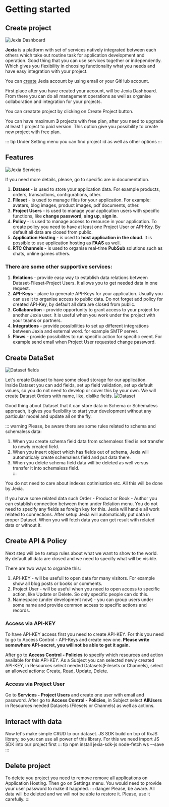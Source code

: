 # Getting started
## Create project
![Jexia Dashboard](./dashboard.png)

**Jexia** is a platform with set of services natively integrated between each others which take out routine task for application development and operation. Good thing that you can use services together or independently. Which gives you flexibility in choosing functionality what you needs and have easy integration with your project.  

You can [create](https://app.jexia.com/signup) Jexia account by using email or your GitHub account. 

First place after you have created your account, will be Jexia Dashboard. From there you can do all management operations as well as organise collaboration and integration for your projects. 

You can creatate project by clicking on Create Project button.

You can have maximum **3** projects with free plan, after you need to upgrade at least 1 project to paid version. 
This option give you possibility to create new project with free plan. 

::: tip
Under Setting menu you can find project id as well as other options
:::

## Features
![Jexia Services](./services.png)

If you need more details, please, go to specific are in documentation.
1. **Dataset** - is used to store your application data. For example products, orders, transactions, configurations, other.
2. **Fileset** - is used to manage files for your application. For example: avatars, blog images, product images, pdf documents, other. 
3. **Project Users** - is used to manage your application users with specific functions, like **change password**, **sing up**, **sign in**.
4. **Policy** - is used to manage access to resource in your application. To create policy you need to have at least one Project User or API-Key. By default all data are closed from public.
5. **Application Hosting** - is used to **host application in the cloud**. It is possible to use application hosting as **FAAS** as well.
6. **RTC Channels** - is used to organise real-time **PubSub** solutions such as chats, online games others.

### There are some other supportive services:
1. **Relations** - provide easy way to establish data relations between Dataset-Fileset-Project Users. It allows you to get needed data in one request. 
2. **API-Keys** - place to generate API-Keys for your application. Usually you can use it to organise access to public data. Do not forget add policy for created API-Key, by default all data are closed from public.
3. **Collaboration** - provide opportunity to grant access to your project for another Jexia user. It is useful when you work under the project with your teams or partners. 
4. **Integrations** - provide possibilities to set up different integrations between Jexia and external word. for example SMTP server.
5. **Flows** - provide possibilites to run specific action for specific event. For example send email when Project User requested change password.  

## Create DataSet
![Dataset fields](./ds_fields.png)

Let's create Dataset to have some cloud storage for our application.  
Inside Dataset you can add fields, set up field validation, set up default values, so you do not need to develop or cover this by your own. We will create Dataset Orders with name, like, dislike fields.
![Dataset](./ds.png)

Good thing about Dataset that it can store data in Schema or Schemaless approach, it gives you flexibility to start your development without any particular model and update all on the fly. 

::: warning
Please, be aware there are some rules related to schema and schemaless data:

1. When you create schema field data from schemaless filed is not transfer to newly created field.
2. When you insert object which has fields out of schema, Jexia will automaticaly create schemaless field and put data there.
3. When you delete schema field data will be deleted as well versus transfer it into schemaless field.  
:::

You do not need to care about indexes optimisation etc. All this will be done by Jexia.

If you have some related data such Order - Product or Book - Author you can establish connection between them under Relation menu. You do not need to specify any fields as foreign key for this. Jexia will handle all work related to connections. After setup Jexia will automatically put data in proper Dataset. When you will fetch data you can get result with related data or without it.   


## Create API & Policy
Next step will be to setup rules about what we want to show to the world. By default all data are closed and we need to specify what will be visible. 

There are two ways to organize this:
1. API-KEY - will be usefull to open data for many visitors. For example show all blog posts or books or comments.
2. Project User - will be useful when you need to open access to specific action, like Update or Delete. So only specific people can do this.
3. Namespace (under development now) - you can group users under some name and provide common access to specific actions and records. 

### Access via API-KEY
To have API-KEY access first you need to create API-KEY. For this you need to go to Access Control - API-Keys and create new one. **Please write somewhere API-secret, you will not be able to get it again.** 

After go to **Access Control - Policies** to specify which resources and action available for this API-KEY. As a Subject you can selected newly created API-KEY, in Resources select needed Datasets(Filesets or Channels), select an allowed actions: Create, Read, Update, Delete.  

### Access via Project User
Go to **Services - Project Users** and create one user with email and password. 
After go to **Access Control - Policies**, in Subject select **AllUsers** in Resources needed Datasets (Filesets or Channels) as well as actions. 

## Interact with data
Now let's make simple CRUD to our dataset. JS SDK build on top of RxJS library, so you can use all power of this library.
For this we need import JS SDK into our project first
::: tip
npm install jexia-sdk-js node-fetch ws --save
:::
<CodeSwitcher :languages="{js:'JavaScript',bash:'cURL'}">
<template v-slot:js>

``` js
// Jexia client
import { jexiaClient } from "jexia-sdk-js/node"; 
//DataSet operation
import { dataOperations } from "jexia-sdk-js/node";
// FileSet operations
import { fileOperations } from "jexia-sdk-js/node";
// Project Users
import { UMSModule } from "jexia-sdk-js/node";
// To have real-time notifications & channels 
import { realTime } from "jexia-sdk-js/node";
// to use .where and .outputs
import { field } from "jexia-sdk-js/node"; 
// jexia-sdk-js/browser;

const ds = dataOperations();
const jfs = fileOperations();
const ums = new UMSModule(); 
const rtc = realTime(); 

jexiaClient().init({
  projectID: "project_id",
  key: "API_KEY",
  secret: "API_SECRET",
}, ds, jfs, ums, rtc);

const orders = dataModule.dataset("orders");
const archive = dataModule.dataset("arch");
const selectQuery = orders
      .select()
      .where(field => field("dislike").isEqualTo(true))
      .pipe(
        // put them into archive!
        switchMap(records => archive.insert(records)),
      );  
const insertQuery = orders.insert([order1, order2]);  
const updateQuery = orders.update([{ title: "Updated title" }]);  
const deleteQuery = orders.delete();  

// Either way, the response will be an array  
insertQuery.subscribe(records => { 
     // you will always get an array of created records, including their 
     //generated IDs (even when inserting a single record) 
  }, 
  error => { 
     // you can see the error info here, if something goes wrong 
});
```
</template>
<template v-slot:ts>

``` bash
```

</template>
</CodeSwitcher>

## Delete project

To delete you project you need to remove remove all applications on Application Hosting. Then go on Settings menu. 
You would need to provide your user password to make it happned. 
::: danger
Please, be aware. All data will be deleted and we will not be able to restore it. Please, use it carefully. 
:::